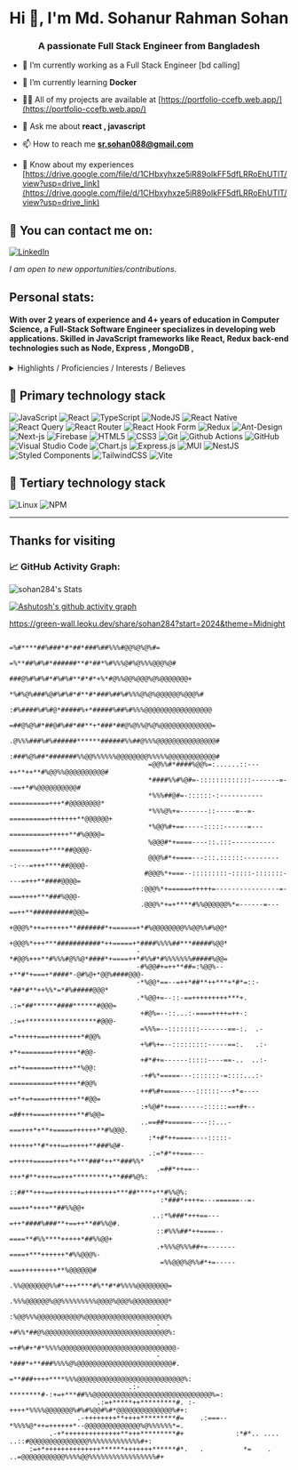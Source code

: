 <h1 align="center">Hi 👋, I'm Md. Sohanur Rahman Sohan</h1>
<h3 align="center">A passionate Full Stack Engineer from Bangladesh</h3>                                                                                        

- 🔭 I’m currently working as a Full Stack Engineer [bd calling]

- 🌱 I’m currently learning **Docker**

- 👨‍💻 All of my projects are available at [https://portfolio-ccefb.web.app/](https://portfolio-ccefb.web.app/)

- 💬 Ask me about **react , javascript**

- 📫 How to reach me **sr.sohan088@gmail.com**

- 📄 Know about my experiences [https://drive.google.com/file/d/1CHbxyhxze5iR89oIkFF5dfLRRoEhUTlT/view?usp=drive_link](https://drive.google.com/file/d/1CHbxyhxze5iR89oIkFF5dfLRRoEhUTlT/view?usp=drive_link)
## 📧 You can contact me on:

[![LinkedIn](https://img.shields.io/badge/LinkedIn-%230077B5.svg?&style=for-the-badge&logo=linkedin&logoColor=white)](https://www.linkedin.com/in/sr-sohan-1621a0199/)

_I am open to new opportunities/contributions._


## Personal stats:

#### With over 2 years of experience and 4+ years of education in Computer Science, a  Full-Stack Software Engineer specializes in developing web applications. Skilled in JavaScript frameworks like React, Redux back-end technologies such as Node, Express , MongoDB ,

<details>
  <summary>Highlights / Proficiencies / Interests / Believes</summary>

Highlights:

- ⭐ 2+ years of professional experience in full Stack development
- ⭐ Try to use full of my efficiency in fulfilling deadline
- ⭐ Willing to accept responsibility and perform accordingly
- ⭐ Adaptability to new and challenging situation
- ⭐ Try to remain positive in any situation
- ⭐ Always try to be punctual & honest
- ⭐ Feel comfort to work in teams
- ⭐ Can work independently or within a minimum supervision
- ⭐ Posses’ creativity and analytical ability enough to solve various problems.
- ⭐ Equipped with strong psychological mark up necessary to work under pressure

Proficiencies:

- 📚 JavaScript, TypeScript, Node.js with Serverless and Containers and Microservices architecture
- 📚 React.js  + Vercel
- 📚 MongoDB
- 📚 Azure
- 📚 HTML5/CSS3 
- 📚 Project Leadership

Interests:

- ✔️ Self-education and self-development: Continuously seek opportunities for personal growth, self-improvement, and acquiring new knowledge and skills to stay at the forefront of industry trends and advancements.
- ✔️ Family: Place great importance on nurturing and cherishing family bonds, fostering strong relationships, and maintaining a healthy work-life balance to support personal well-being and fulfillment.
- ✔️ Sport (gym, padel tennis, crossfit): Engage in physical activities such as gym workouts, padel tennis, and crossfit, recognizing the importance of maintaining an active and healthy lifestyle to enhance productivity, focus, and overall well-being.

Big believer in:

- 💡 Power of continuous learning and personal growth
- 💡 Importance of cultivating a positive mindset and embracing optimism
- 💡 Value of hard work and perseverance in achieving success
- 💡 Power of empathy and kindness in fostering meaningful connections and creating a harmonious society
- 💡 Importance of ethical behavior and integrity in all aspects of life

</details>

## 🥇 Primary technology stack

![JavaScript](https://img.shields.io/badge/javascript-%23323330.svg?style=for-the-badge&logo=javascript&logoColor=%23F7DF1E)
![React](https://img.shields.io/badge/react-%2320232a.svg?style=for-the-badge&logo=react&logoColor=%2361DAFB)
![TypeScript](https://img.shields.io/badge/-TypeScript-007ACC?style=for-the-badge&logo=typescript&logoColor=white)
![NodeJS](https://img.shields.io/badge/node.js-6DA55F?style=for-the-badge&logo=node.js&logoColor=white)
![React Native](https://img.shields.io/badge/react_native-%2320232a.svg?style=for-the-badge&logo=react&logoColor=%2361DAFB)
![React Query](https://img.shields.io/badge/-React%20Query-FF4154?style=for-the-badge&logo=react%20query&logoColor=white)
![React Router](https://img.shields.io/badge/React_Router-CA4245?style=for-the-badge&logo=react-router&logoColor=white)
![React Hook Form](https://img.shields.io/badge/React%20Hook%20Form-%23EC5990.svg?style=for-the-badge&logo=reacthookform&logoColor=white)
![Redux](https://img.shields.io/badge/redux-%23593d88.svg?style=for-the-badge&logo=redux&logoColor=white)
![Ant-Design](https://img.shields.io/badge/-AntDesign-%230170FE?style=for-the-badge&logo=ant-design&logoColor=white)
![Next-js](https://img.shields.io/badge/Next-black?style=for-the-badge&logo=next.js&logoColor=white)
![Firebase](https://img.shields.io/badge/firebase-%23039BE5.svg?style=for-the-badge&logo=firebase)
![HTML5](https://img.shields.io/badge/-HTML5-E34F26?style=for-the-badge&logo=html5&logoColor=white)
![CSS3](https://img.shields.io/badge/css3-%231572B6.svg?style=for-the-badge&logo=css3&logoColor=white)
![Git](https://img.shields.io/badge/-Git-F05032?style=for-the-badge&logo=git&logoColor=white)
![Github Actions](https://img.shields.io/badge/-Github_Actions-2088FF?style=for-the-badge&logo=github-actions&logoColor=white)
![GitHub](https://img.shields.io/badge/github-%23121011.svg?style=for-the-badge&logo=github&logoColor=white)
![Visual Studio Code](https://img.shields.io/badge/Visual%20Studio%20Code-0078d7.svg?style=for-the-badge&logo=visual-studio-code&logoColor=white)
![Chart.js](https://img.shields.io/badge/chart.js-F5788D.svg?style=for-the-badge&logo=chart.js&logoColor=white)
![Express.js](https://img.shields.io/badge/express.js-%23404d59.svg?style=for-the-badge&logo=express&logoColor=%2361DAFB)
![MUI](https://img.shields.io/badge/MUI-%230081CB.svg?style=for-the-badge&logo=mui&logoColor=white)
![NestJS](https://img.shields.io/badge/nestjs-%23E0234E.svg?style=for-the-badge&logo=nestjs&logoColor=white)
![Styled Components](https://img.shields.io/badge/styled--components-DB7093?style=for-the-badge&logo=styled-components&logoColor=white)
![TailwindCSS](https://img.shields.io/badge/tailwindcss-%2338B2AC.svg?style=for-the-badge&logo=tailwind-css&logoColor=white)
![Vite](https://img.shields.io/badge/vite-%23646CFF.svg?style=for-the-badge&logo=vite&logoColor=white)


## 🥉 Tertiary technology stack

![Linux](https://img.shields.io/badge/Linux-FCC624?style=for-the-badge&logo=linux&logoColor=black)
![NPM](https://img.shields.io/badge/NPM-%23CB3837.svg?style=for-the-badge&logo=npm&logoColor=white)

---


## Thanks for visiting

<p align="center"> 


<!--   GitHub stats graph -->

### 📈 GitHub Activity Graph:


![sohan284's Stats](https://github-readme-stats.vercel.app/api?username=sohan284&theme=vue-dark&show_icons=true&hide_border=true&count_private=true)

<!--   green snake -->
[![Ashutosh's github activity graph](https://github-readme-activity-graph.vercel.app/graph?username=sohan284&bg_color=00313d&color=ffffff&line=4c9e5d&point=ca4444&area=true&hide_border=true)](https://github.com/ashutosh00710/github-readme-activity-graph)

https://green-wall.leoku.dev/share/sohan284?start=2024&theme=Midnight
                                                                                                                               
                                               =%#****##%###*#*##*###%##%%%#@@%@%@%#=                                         
                                             =%**##%#%#*######**#*##*%#%%%@#%@%%%@@@%@#                                       
                                           ###@%#%#%#*#%#%#**#*#*+%*#@%%@@%@@@%@%@@@@@@@+                                     
                                         *%#%@%###%@#%#%#*#**#*###%##%#%%%@%@%@@@@@@%@@@%#                                    
                                        :#%####%#%#@*#####%+*#####%##%#%%%@@@@@@@@@@@@@@@@@                                   
                                        =##@%@%#*##@#%##*##**+*###*##@%@%%@%@%@@@@@@@@@@@@@=                                  
                                       .@%%%###%#%######******######%%##@%%%@@@@@@@@@@@@@@@#                                  
                                       :###%@%##*#######%%@@%%%%%%@@@@@@@@%%%%%@@@@@@@@@@@@#                                  
                                       =@@%%#*####%@@%=:......::---++**++**#%@@%%@@@@@@@@@@#                                  
                                       *####%%#%@#=-:::::::::::::-------=--==+*#%@@@@@@@@@@#                                  
                                       *%%%##@#=-::::::-:-----------==========+++*#@@@@@@@@*                                  
                                       *%%%@%+=-------::-----=--=-==========+++++++**@@@@@@+                                  
                                       *%@@%#+==-----:::::------=---==========+++++**#%@@@@=                                  
                                       %@@@#*+====----::.:::-----------========++****##@@@@-                                  
                                       @@@%#*+====---:::.::::::----------:---=+++****##@@@@-                                  
                                      #@@@%*+===--:::::::::-:::::-:::::::----=+++**####@@@@=                                  
                                     :@@@%*+======+++++=----------------=-===++++***###%@@@-                                  
                                     .@@@%*+=+****#%%@@@@@@%*=------=---==++**##########@@@=                                  
                                     +@@@%*++=++++++**#######*+======+*#%@@@@@@@@%%@@%%#%@@*                                  
                                     +@@@%*+++***###########*++=====+*####%%%%##***#####%@@*                                  
                                    -*#@@%+++**#%%%#@%%@*####*+====++*#%%#*#%%%%%%%#####%@@=                                  
                                    -#%@@#+=++**##=:%@@%--+**#*+===+*####*-@#%@+*@@%####@@@-                                  
                                    -*%@@*==--=++*##**++***+*#*=::-*##*#**++%%*=*#%#####@@@*                                  
                                    .*%@@+=--::-==+++++++++***+. .:=*##******####******#@@@=                                  
                                     +#@%=--::...:-====++++=++-: .:=+******************#@@@-                                  
                                     =%%%=--::::::::-------==-:.  .-=*+++++===++++++++*#@@%                                   
                                     +%#%+=--:::::::::-----==:.   .:-+*+========++++++*#@@-                                   
                                     +#*#+=------:::::----==-..  ..:-=+*+=======+++++**%@@:                                   
                                     -+#%*=====---:::::::-=::::...:-===========++++++*#@@%                                    
                                     ++#%#+====----::::::---+*=----=+*+=+====+++++++**#@@=                                    
                                     :+%@#*+===------::::::==+#+--=##+++====+++++++**#%@@=                                    
                                     ..==##+======----::...-===+++*+**+=====++++++**#%@@@.                                    
                                       :*+#*++====----:::::-++++++**#*+++==+++++**###%@#-                                     
                                       .:=*#*++===---=+++++=====++++*+***###*++**###%%*                                       
                                         .=##*++==--+++*#**++++==+++*********+**###%@%:                                       
                                         ::##**+++==+++++++=++++++++***##****+**#%%@%:                                        
                                          :*###*++++=---======--=-===++*++++**##%%@@+                                         
                                        ..:*%###*+++==---=++*####%###**+==++**##%%@#.                                         
                                         ::#%%%##*++====--====**#%%****+++++*##%%@@+                                          
                                         .+%%%@%%%##+=-------====+***++++++*#%%@@@%-                                          
                                          =%%@@@%@%%#*+=-----===+++++++++**%@@@@@@#                                           
                                          .%%@@@@@@@%%#*+++****#%**#*#%%%%@@@@@@@@=                                           
                                          .%%%@@@@@@%@@%%%%%%%%%@@@@%@@@%@@@@@@@@@*                                           
                                          :%@@%%%@@@@@@@@@@@%@@@@@@@@@@@@@@@@@@@@@%                                           
                                         -+#%%*##@%@@@@@@@@@@@@@@@@@@@@@@@@@@@@@@@%:                                          
                                         =+#%#+*#*%%%%@@@@@@@@@@@@@@@@@@@@@@@@@@@@@-                                          
                                         -*###*+**###%%%%@%@@@@@@@@@@@@@@@@@@@@@@@@#.                                         
                                        =**###++++****%%%@@@@@@@@@@@@@@@@@@@@@@@@@@@%:                                        
                                  .:-********#-:+=+***##%%@@@@@@@@@@@@@@@@@@@@@@@@@@@@@@%=:                                   
                          .:=+*****++*********#. :-++++*%%%%@@@@@@@%#%#%@@#%#*@@@@@@@@@@@@@@%#+:                              
                     .-++++++++**++++*********#=    .:===--*%%%%@*++=++++++*--@@@@@@@@@@@@@@%@%%%%%%*=.                       
              .-+*++++++++++++++**+++*********#+             :*#*.. .... ..::#@@@@@@@@@@@@@@@%%%%%%%%%%%%%#+:                 
         :=+*++++++++++++++******+++++++******#*.   .          *=    .    ..=@@@@@@@@@@@%%%%@@%%%%%%%%%%%%%%%%%#+                                                                                                                           
